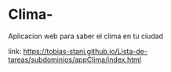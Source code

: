 # Clima-
Aplicacion web para saber el clima en tu ciudad


link: https://tobias-stani.github.io/Lista-de-tareas/subdominios/appClima/index.html
